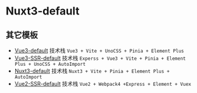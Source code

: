 
# Nuxt3-default

  ## 其它模板
- [Vue3-default](https://github.com/W1ping/Vue3-default) 技术栈 `Vue3 + Vite + UnoCSS + Pinia + Element Plus `
- [Vue3-SSR-default](https://github.com/W1ping/Vue3-SSR-default) 技术栈 `Experss + Vue3 + Vite + Pinia + Element Plus + UnoCSS + AutoImport`
- [Nuxt3-default](https://github.com/W1ping/Nuxt3-default) 技术栈 `Nuxt3 + Vite + Pinia + Element Plus + AutoImport `
- [Vue2-SSR-default](https://github.com/W1ping/Vue2-SSR-default) 技术栈 `Vue2 + Webpack4 +Express + Element + Vuex`